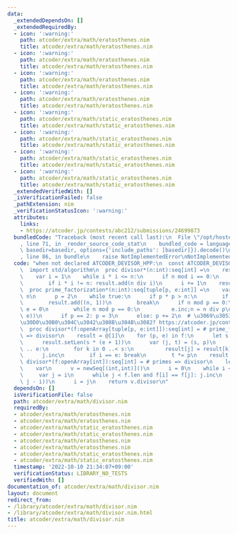 ```yaml
---
data:
  _extendedDependsOn: []
  _extendedRequiredBy:
  - icon: ':warning:'
    path: atcoder/extra/math/eratosthenes.nim
    title: atcoder/extra/math/eratosthenes.nim
  - icon: ':warning:'
    path: atcoder/extra/math/eratosthenes.nim
    title: atcoder/extra/math/eratosthenes.nim
  - icon: ':warning:'
    path: atcoder/extra/math/eratosthenes.nim
    title: atcoder/extra/math/eratosthenes.nim
  - icon: ':warning:'
    path: atcoder/extra/math/eratosthenes.nim
    title: atcoder/extra/math/eratosthenes.nim
  - icon: ':warning:'
    path: atcoder/extra/math/static_eratosthenes.nim
    title: atcoder/extra/math/static_eratosthenes.nim
  - icon: ':warning:'
    path: atcoder/extra/math/static_eratosthenes.nim
    title: atcoder/extra/math/static_eratosthenes.nim
  - icon: ':warning:'
    path: atcoder/extra/math/static_eratosthenes.nim
    title: atcoder/extra/math/static_eratosthenes.nim
  - icon: ':warning:'
    path: atcoder/extra/math/static_eratosthenes.nim
    title: atcoder/extra/math/static_eratosthenes.nim
  _extendedVerifiedWith: []
  _isVerificationFailed: false
  _pathExtension: nim
  _verificationStatusIcon: ':warning:'
  attributes:
    links:
    - https://atcoder.jp/contests/abc212/submissions/24699873
  bundledCode: "Traceback (most recent call last):\n  File \"/opt/hostedtoolcache/Python/3.10.7/x64/lib/python3.10/site-packages/onlinejudge_verify/documentation/build.py\"\
    , line 71, in _render_source_code_stat\n    bundled_code = language.bundle(stat.path,\
    \ basedir=basedir, options={'include_paths': [basedir]}).decode()\n  File \"/opt/hostedtoolcache/Python/3.10.7/x64/lib/python3.10/site-packages/onlinejudge_verify/languages/nim.py\"\
    , line 86, in bundle\n    raise NotImplementedError\nNotImplementedError\n"
  code: "when not declared ATCODER_DEVISOR_HPP:\n  const ATCODER_DEVISOR_HPP* = 1\n\
    \  import std/algorithm\n  proc divisor*(n:int):seq[int] =\n    result = newSeq[int]()\n\
    \    var i = 1\n    while i * i <= n:\n      if n mod i == 0:\n        result.add(i)\n\
    \        if i * i != n: result.add(n div i)\n      i += 1\n    result.sort()\n\
    \  proc prime_factorization*(n:int):seq[tuple[p, e:int]] =\n    var\n      n =\
    \ n\n      p = 2\n    while true:\n      if p * p > n:\n        if n > 1:\n  \
    \        result.add((n, 1))\n        break\n      if n mod p == 0:\n        var\
    \ e = 0\n        while n mod p == 0:\n          e.inc;n = n div p\n        result.add((p,\
    \ e))\n      if p == 2: p = 3\n      else: p += 2\n  # \u3069\u3053\u304B\u306B\
    \u30D0\u30B0\u304C\u3042\u308B\u304B\u3082? https://atcoder.jp/contests/abc212/submissions/24699873\n\
    \  proc divisor*(f:openArray[tuple[p, e:int]]):seq[int] = # prime_factorization\
    \ => divisor\n    result = @[1]\n    for (p, e) in f:\n      let s = result.len\n\
    \      result.setLen(s * (e + 1))\n      var (j, t) = (s, p)\n      for i in 1\
    \ .. e:\n        for k in 0 ..< s:\n          result[j] = result[k] * t\n    \
    \      j.inc\n        if i == e: break\n        t *= p\n    result.sort()\n  proc\
    \ divisor*(f:openArray[int]):seq[int] = # primes => divisor\n    let f = sorted(f)\n\
    \    var\n      v = newSeq[(int,int)]()\n      i = 0\n    while i < f.len:\n \
    \     var j = i\n      while j < f.len and f[i] == f[j]: j.inc\n      v.add((f[i],\
    \ j - i))\n      i = j\n    return v.divisor\n"
  dependsOn: []
  isVerificationFile: false
  path: atcoder/extra/math/divisor.nim
  requiredBy:
  - atcoder/extra/math/eratosthenes.nim
  - atcoder/extra/math/eratosthenes.nim
  - atcoder/extra/math/static_eratosthenes.nim
  - atcoder/extra/math/static_eratosthenes.nim
  - atcoder/extra/math/eratosthenes.nim
  - atcoder/extra/math/eratosthenes.nim
  - atcoder/extra/math/static_eratosthenes.nim
  - atcoder/extra/math/static_eratosthenes.nim
  timestamp: '2022-10-10 21:34:07+09:00'
  verificationStatus: LIBRARY_NO_TESTS
  verifiedWith: []
documentation_of: atcoder/extra/math/divisor.nim
layout: document
redirect_from:
- /library/atcoder/extra/math/divisor.nim
- /library/atcoder/extra/math/divisor.nim.html
title: atcoder/extra/math/divisor.nim
---
```

